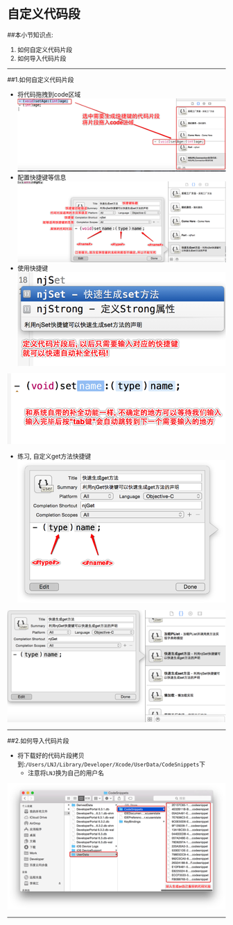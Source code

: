 # 自定义代码段
##本小节知识点:
1. 如何自定义代码片段
2. 如何导入代码片段

---

##1.如何自定义代码片段
- 将代码拖拽到code区域
![](images/a2/Snip20150529_23.png)
- 配置快捷键等信息
![](images/a2/Snip20150529_27.png)
- 使用快捷键
![](images/a2/Snip20150529_31.png)

![](images/a2/Snip20150529_32.png)

- 练习, 自定义get方法快捷键
![](images/a2/Snip20150529_28.png)

![](images/a2/Snip20150529_30.png)

---

##2.如何导入代码片段
- 将下载好的代码片段拷贝到:`/Users/LNJ/Library/Developer/Xcode/UserData/CodeSnippets`下
    + 注意将`LNJ`换为自己的用户名

![](images/a2/Snip20150529_33.png)

---
